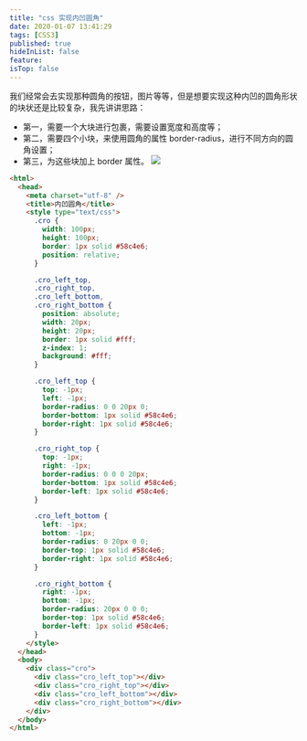 ```yaml
---
title: "css 实现内凹圆角"
date: 2020-01-07 13:41:29
tags: [CSS3]
published: true
hideInList: false
feature:
isTop: false
---
```


我们经常会去实现那种圆角的按钮，图片等等，但是想要实现这种内凹的圆角形状的块状还是比较复杂，我先讲讲思路：

- 第一，需要一个大块进行包裹，需要设置宽度和高度等；
- 第二，需要四个小块，来使用圆角的属性 border-radius，进行不同方向的圆角设置；
- 第三，为这些块加上 border 属性。
  ![](https://img-blog.csdn.net/20170803151329578?watermark/2/text/aHR0cDovL2Jsb2cuY3Nkbi5uZXQvdTAxNDIzMDE5OA==/font/5a6L5L2T/fontsize/400/fill/I0JBQkFCMA==/dissolve/70/gravity/Center)

```html
<html>
  <head>
    <meta charset="utf-8" />
    <title>内凹圆角</title>
    <style type="text/css">
      .cro {
        width: 100px;
        height: 100px;
        border: 1px solid #58c4e6;
        position: relative;
      }

      .cro_left_top,
      .cro_right_top,
      .cro_left_bottom,
      .cro_right_bottom {
        position: absolute;
        width: 20px;
        height: 20px;
        border: 1px solid #fff;
        z-index: 1;
        background: #fff;
      }

      .cro_left_top {
        top: -1px;
        left: -1px;
        border-radius: 0 0 20px 0;
        border-bottom: 1px solid #58c4e6;
        border-right: 1px solid #58c4e6;
      }

      .cro_right_top {
        top: -1px;
        right: -1px;
        border-radius: 0 0 0 20px;
        border-bottom: 1px solid #58c4e6;
        border-left: 1px solid #58c4e6;
      }

      .cro_left_bottom {
        left: -1px;
        bottom: -1px;
        border-radius: 0 20px 0 0;
        border-top: 1px solid #58c4e6;
        border-right: 1px solid #58c4e6;
      }

      .cro_right_bottom {
        right: -1px;
        bottom: -1px;
        border-radius: 20px 0 0 0;
        border-top: 1px solid #58c4e6;
        border-left: 1px solid #58c4e6;
      }
    </style>
  </head>
  <body>
    <div class="cro">
      <div class="cro_left_top"></div>
      <div class="cro_right_top"></div>
      <div class="cro_left_bottom"></div>
      <div class="cro_right_bottom"></div>
    </div>
  </body>
</html>
```
